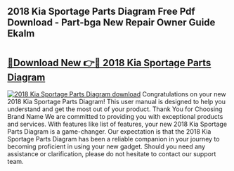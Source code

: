 ## 2018 Kia Sportage Parts Diagram Free Pdf Download - Part-bga New Repair Owner Guide Ekalm

# <h2><a href="http://dfm8xu.blite.top/?on=2018+Kia+Sportage+Parts+Diagram">🔗Download New 👉🔴 2018 Kia Sportage Parts Diagram</a></h2>

[![2018 Kia Sportage Parts Diagram download](https://i.imgur.com/lujVjoI.png)](http://dfm8xu.blite.top/?on=2018+Kia+Sportage+Parts+Diagram)
Congratulations on your new 2018 Kia Sportage Parts Diagram! This user manual is designed to help you understand and get the most out of your product. Thank You for Choosing Brand Name We are committed to providing you with exceptional products and services. With features like list of features, your new 2018 Kia Sportage Parts Diagram is a game-changer. Our expectation is that the 2018 Kia Sportage Parts Diagram has been a reliable companion in your journey to becoming proficient in using your new gadget. Should you need any assistance or clarification, please do not hesitate to contact our support team.
